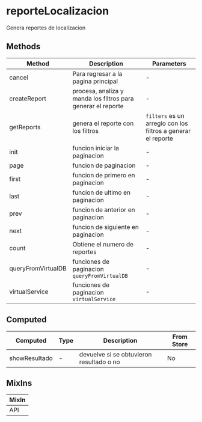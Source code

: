 # reporteLocalizacion

Genera reportes de localizacion

## Methods

<!-- @vuese:reporteLocalizacion:methods:start -->
|Method|Description|Parameters|
|---|---|---|
|cancel|Para regresar a la pagina principal|-|
|createReport|procesa, analiza y manda los filtros para generar el reporte|-|
|getReports|genera el reporte con los filtros|`filters` es un arreglo con los filtros a generar el reporte|
|init|funcion iniciar la paginacion|-|
|page|funcion de paginacion|-|
|first|funcion de primero en paginacion|-|
|last|funcion de ultimo en paginacion|-|
|prev|funcion de anterior en paginacion|-|
|next|funcion de siguiente en paginacion|-|
|count|Obtiene el numero de reportes|-|
|queryFromVirtualDB|funciones de paginacion `queryFromVirtualDB`|-|
|virtualService|funciones de paginacion `virtualService`|-|

<!-- @vuese:reporteLocalizacion:methods:end -->


## Computed

<!-- @vuese:reporteLocalizacion:computed:start -->
|Computed|Type|Description|From Store|
|---|---|---|---|
|showResultado|-|devuelve si se obtuvieron resultado o no|No|

<!-- @vuese:reporteLocalizacion:computed:end -->


## MixIns

<!-- @vuese:reporteLocalizacion:mixIns:start -->
|MixIn|
|---|
|API|

<!-- @vuese:reporteLocalizacion:mixIns:end -->



